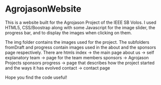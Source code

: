 # AgrojasonWebsite
This is a website built for the Agrojason Project of the IEEE SB Volos.
I used HTML5, CSS/Boostrap along with some Javascript for the image slider, the progress bar, and to display the images when clicking on them.

The img folder contains the images used for the project.
The subfolders fromDraft and progress contain images used in the about and the sponsors page respectively.
There are htmls
index ->  the main page 
about us -> self explanatory
team -> page for the team members
sponsors -> Agrojason Projects sponsors
progress -> page that describes how the project started and the ways it has evolved
contact -> contact page

Hope you find the code useful!

